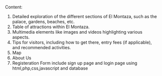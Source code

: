 Content:
1.	Detailed exploration of the different sections of El Montaza, such as the palace, gardens, beaches, etc.
2.	Table of attractions within El Montaza.
3.	Multimedia elements like images and videos highlighting various aspects.
4.	Tips for visitors, including how to get there, entry fees (if applicable), and recommended activities.
5.	Map
6.	About Us
7.  Registeration Form include sign up page and login page using html,php,css,javascript and database
